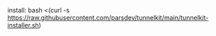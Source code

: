install: bash <(curl -s https://raw.githubusercontent.com/parsdev/tunnelkit/main/tunnelkit-installer.sh)
